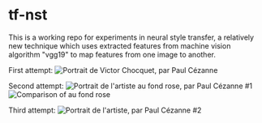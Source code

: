 # tf-nst

This is a working repo for experiments in neural style transfer, a relatively new technique which uses extracted features from machine vision algorithm "vgg19" to map features from one image to another.

First attempt:
![Portrait de Victor Chocquet, par Paul Cézanne](https://github.com/atrusofthefuture/tf-nst/blob/master/best_cezanne.jpg)

Second attempt:
![Portrait de l'artiste au fond rose, par Paul Cézanne #1](https://github.com/atrusofthefuture/tf-nst/blob/master/best-lartiste.png)
![Comparison of au fond rose](https://github.com/atrusofthefuture/tf-nst/blob/master/lartiste-output.png)

Third attempt:
![Portrait de l'artiste, par Paul Cézanne #2](https://github.com/atrusofthefuture/tf-nst/blob/master/best-lartiste2.png)
